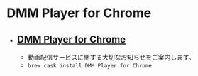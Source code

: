 # DMM Player for Chrome
- [DMM Player for Chrome](https://www.dmm.com/digital/info_for_chrome_user_html/)
  - 
  - 動画配信サービスに関する大切なお知らせをご案内します。
  - `brew cask install DMM Player for Chrome`
